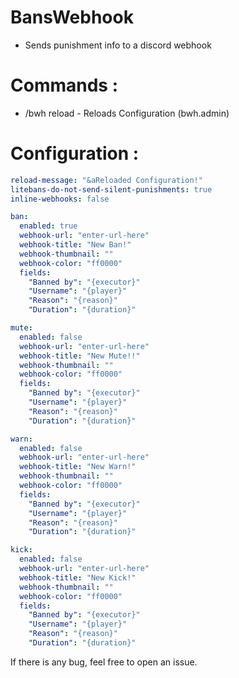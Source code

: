 # BansWebhook
* Sends punishment info to a discord webhook

# Commands :
* /bwh reload - Reloads Configuration (bwh.admin)

# Configuration :
```yaml
reload-message: "&aReloaded Configuration!"
litebans-do-not-send-silent-punishments: true
inline-webhooks: false

ban:
  enabled: true
  webhook-url: "enter-url-here"
  webhook-title: "New Ban!"
  webhook-thumbnail: ""
  webhook-color: "ff0000"
  fields:
    "Banned by": "{executor}"
    "Username": "{player}"
    "Reason": "{reason}"
    "Duration": "{duration}"

mute:
  enabled: false
  webhook-url: "enter-url-here"
  webhook-title: "New Mute!!"
  webhook-thumbnail: ""
  webhook-color: "ff0000"
  fields:
    "Banned by": "{executor}"
    "Username": "{player}"
    "Reason": "{reason}"
    "Duration": "{duration}"

warn:
  enabled: false
  webhook-url: "enter-url-here"
  webhook-title: "New Warn!"
  webhook-thumbnail: ""
  webhook-color: "ff0000"
  fields:
    "Banned by": "{executor}"
    "Username": "{player}"
    "Reason": "{reason}"
    "Duration": "{duration}"

kick:
  enabled: false
  webhook-url: "enter-url-here"
  webhook-title: "New Kick!"
  webhook-thumbnail: ""
  webhook-color: "ff0000"
  fields:
    "Banned by": "{executor}"
    "Username": "{player}"
    "Reason": "{reason}"
    "Duration": "{duration}"
```

If there is any bug, feel free to open an issue.
